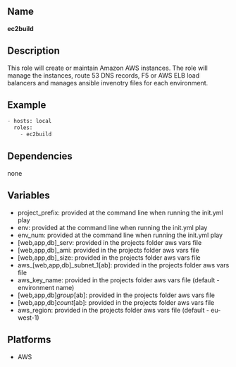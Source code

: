 Name
----
**ec2build**

Description
-----------
This role will create or maintain Amazon AWS instances.  The role will manage the instances, route 53 DNS records, F5 or AWS ELB load balancers and manages ansible invenotry files for each environment.

Example
--------
```python
- hosts: local
  roles:
    - ec2build
```

Dependencies
------------
none

Variables
---------
- project_prefix: provided at the command line when running the init.yml play
- env: provided at the command line when running the init.yml play
- env_num: provided at the command line when running the init.yml play
- [web,app,db]_serv: provided in the projects folder aws vars file
- [web,app,db]_ami: provided in the projects folder aws vars file
- [web,app,db]_size: provided in the projects folder aws vars file
- aws_[web,app,db]_subnet_1[ab]: provided in the projects folder aws vars file
- aws_key_name: provided in the projects folder aws vars file (default - environment name)
- [web,app,db]_group_[ab]: provided in the projects folder aws vars file
- [web,app,db]_count_[ab]: provided in the projects folder aws vars file
- aws_region: provided in the projects folder aws vars file (default - eu-west-1)


Platforms
---------
- AWS
